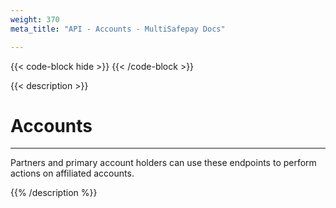 ```yaml
---
weight: 370
meta_title: "API - Accounts - MultiSafepay Docs"

---
```

{{< code-block hide >}}
{{< /code-block >}}

{{< description >}}
# Accounts
<hr class="separator">

Partners and primary account holders can use these endpoints to perform actions on affiliated accounts.

{{% /description %}}

